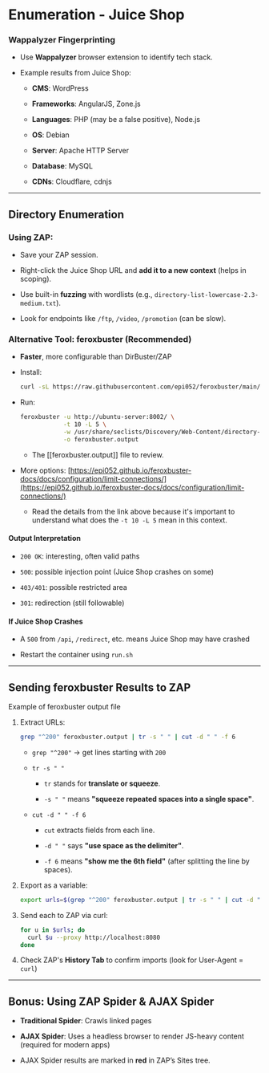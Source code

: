 # Enumeration - Juice Shop 

### Wappalyzer Fingerprinting

- Use **Wappalyzer** browser extension to identify tech stack.
    
- Example results from Juice Shop:
    
    - **CMS**: WordPress
        
    - **Frameworks**: AngularJS, Zone.js
        
    - **Languages**: PHP (may be a false positive), Node.js
        
    - **OS**: Debian
        
    - **Server**: Apache HTTP Server
        
    - **Database**: MySQL
        
    - **CDNs**: Cloudflare, cdnjs
        

---

## Directory Enumeration

### Using ZAP:

- Save your ZAP session.
    
- Right-click the Juice Shop URL and **add it to a new context** (helps in scoping).
    
- Use built-in **fuzzing** with wordlists (e.g., `directory-list-lowercase-2.3-medium.txt`).
    
- Look for endpoints like `/ftp`, `/video`, `/promotion` (can be slow).
    

### Alternative Tool: feroxbuster (Recommended)

- **Faster**, more configurable than DirBuster/ZAP
    
- Install:
    
    ```bash
    curl -sL https://raw.githubusercontent.com/epi052/feroxbuster/main/install-nix.sh | bash -s $HOME/.local/bin
    ```
    
- Run:
    
    ```bash
    feroxbuster -u http://ubuntu-server:8002/ \
                -t 10 -L 5 \
                -w /usr/share/seclists/Discovery/Web-Content/directory-list-lowercase-2.3-medium.txt \
                -o feroxbuster.output
    ```
	
	- The [[feroxbuster.output]] file to review.

- More options: [https://epi052.github.io/feroxbuster-docs/docs/configuration/limit-connections/](https://epi052.github.io/feroxbuster-docs/docs/configuration/limit-connections/)
	- Read the details from the link above because it's important to understand what does the `-t 10 -L 5` mean in this context.
    

#### Output Interpretation

- `200 OK`: interesting, often valid paths
    
- `500`: possible injection point (Juice Shop crashes on some)
    
- `403/401`: possible restricted area
    
- `301`: redirection (still followable)
    

#### If Juice Shop Crashes

- A `500` from `/api`, `/redirect`, etc. means Juice Shop may have crashed
    
- Restart the container using `run.sh`
    

---

## Sending feroxbuster Results to ZAP

Example of feroxbuster output file
1. Extract URLs:

    ```bash
    grep "^200" feroxbuster.output | tr -s " " | cut -d " " -f 6
    ```
     - `grep "^200"` → get lines starting with `200`
    
	- `tr -s " "`

		- `tr` stands for **translate or squeeze**.
    
		- `-s " "` means **"squeeze repeated spaces into a single space"**.
    
	- `cut -d " " -f 6`
	
		- `cut` extracts fields from each line.
		    
		- `-d " "` says **"use space as the delimiter"**.
		    
		- `-f 6` means **"show me the 6th field"** (after splitting the line by spaces).
		
2. Export as a variable:
    
    ```bash
    export urls=$(grep "^200" feroxbuster.output | tr -s " " | cut -d " " -f 6)
    ```
    
3. Send each to ZAP via curl:
    
    ```bash
    for u in $urls; do
      curl $u --proxy http://localhost:8080
    done
    ```
    
4. Check ZAP's **History Tab** to confirm imports (look for User-Agent = `curl`)
    

---

## Bonus: Using ZAP Spider & AJAX Spider

- **Traditional Spider**: Crawls linked pages
    
- **AJAX Spider**: Uses a headless browser to render JS-heavy content (required for modern apps)
    
- AJAX Spider results are marked in **red** in ZAP’s Sites tree.